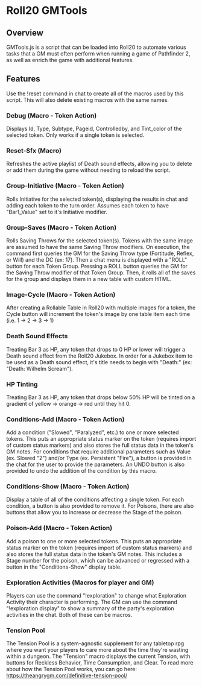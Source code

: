 # Roll20 GMTools
## Overview
GMTools.js is a script that can be loaded into Roll20 to automate various tasks that a GM must often perform when running a game of Pathfinder 2, as well as enrich the game with additional features.


## Features
Use the !reset command in chat to create all of the macros used by this script. This will also delete existing macros with the same names.

### Debug (Macro - Token Action)
Displays Id, Type, Subtype, Pageid, Controlledby, and Tint_color of the selected token. Only works if a single token is selected.

### Reset-Sfx (Macro)
Refreshes the active playlist of Death sound effects, allowing you to delete or add them during the game without needing to reload the script.

### Group-Initiative (Macro - Token Action)
Rolls Initiative for the selected token(s), displaying the results in chat and adding each token to the turn order. Assumes each token to have "Bar1_Value" set to it's Initiative modifier.

### Group-Saves (Macro - Token Action)
Rolls Saving Throws for the selected token(s). Tokens with the same image are assumed to have the same Saving Throw modifiers. On execution, the command first queries the GM for the Saving Throw type (Fortitude, Reflex, or Will) and the DC (ex: 17). Then a chat menu is displayed with a "ROLL" button for each Token Group. Pressing a ROLL button queries the GM for the Saving Throw modifier of that Token Group. Then, it rolls all of the saves for the group and displays them in a new table with custom HTML.

### Image-Cycle (Macro - Token Action)
After creating a Rollable Table in Roll20 with multiple images for a token, the Cycle button will increment the token's image by one table item each time (i.e. 1 -> 2 -> 3 -> 1)

### Death Sound Effects
Treating Bar 3 as HP, any token that drops to 0 HP or lower will trigger a Death sound effect from the Roll20 Jukebox. In order for a Jukebox item to be used as a Death sound effect, it's title needs to begin with "Death:" (ex: "Death: Wilhelm Scream").

### HP Tinting
Treating Bar 3 as HP, any token that drops below 50% HP will be tinted on a gradient of yellow -> orange -> red until they hit 0.

### Conditions-Add (Macro - Token Action)
Add a condition ("Slowed", "Paralyzed", etc.) to one or more selected tokens. This puts an appropriate status marker on the token (requires import of custom status markers) and also stores the full status data in the token's GM notes. For conditions that require additional parameters such as Value (ex. Slowed "2") and/or Type (ex. Persistent "Fire"), a button is provided in the chat for the user to provide the parameters. An UNDO button is also provided to undo the addition of the condition by this macro.

### Conditions-Show (Macro - Token Action)
Display a table of all of the conditions affecting a single token. For each condition, a button is also provided to remove it. For Poisons, there are also buttons that allow you to increase or decrease the Stage of the poison.

### Poison-Add (Macro - Token Action)
Add a poison to one or more selected tokens. This puts an appropriate status marker on the token (requires import of custom status markers) and also stores the full status data in the token's GM notes. This includes a Stage number for the poison, which can be advanced or regressed with a button in the "Conditions-Show" display table.

### Exploration Activities (Macros for player and GM)
Players can use the command "!exploration" to change what Exploration Activity their character is performing. The GM can use the command "!exploration display" to show a summary of the party's exploration activities in the chat. Both of these can be macros.

### Tension Pool
The Tension Pool is a system-agnostic supplement for any tabletop rpg where you want your players to care more about the time they're wasting within a dungeon. The "Tension" macro displays the current Tension, with buttons for Reckless Behavior, Time Consumption, and Clear. To read more about how the Tension Pool works, you can go here: https://theangrygm.com/definitive-tension-pool/